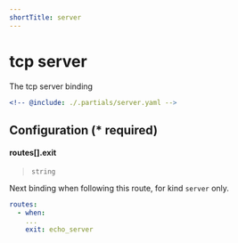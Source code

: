 ```yaml
---
shortTitle: server
---
```


# tcp server

The tcp server binding

```yaml {3}
<!-- @include: ./.partials/server.yaml -->
```

## Configuration (\* required)

<!-- @include: ./.partials/options.md -->
<!-- @include: ./.partials/routes.md -->

<!-- markdownlint-disable-next-line MD001 -->
#### routes[].exit

> `string`

Next binding when following this route, for kind `server` only.

```yaml
routes:
  - when:
    ...
    exit: echo_server
```

<!-- @include: ../.partials/exit.md -->
<!-- @include: ../.partials/telemetry.md -->
